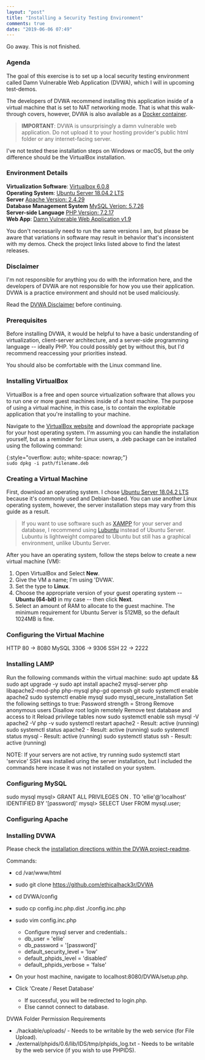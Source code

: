 ```yaml
---
layout: "post"
title: "Installing a Security Testing Environment"
comments: true
date: "2019-06-06 07:49"
---
```


Go away. This is not finished.

### Agenda

The goal of this exercise is to set up a local security testing environment called Damn Vulnerable Web Application (DVWA), which I will in upcoming test-demos. 

The developers of DVWA recommend installing this application inside of a virtual machine that is set to NAT networking mode. That is what this walk-through covers, however, DVWA is also available as a [Docker container](https://github.com/ethicalhack3r/DVWA#download-and-install-as-a-docker-container).

><span class="warning">**IMPORTANT**</span>: DVWA is unsurprisingly a damn vulnerable web application. Do not upload it to your hosting provider's public html folder or any internet-facing server. 

I've not tested these installation steps on Windows or macOS, but the only difference should be the VirtualBox installation.

### Environment Details

**Virtualization Software**: [Virtualbox 6.0.8 ](https://www.virtualbox.org/wiki/Downloads)  
**Operating System**: [Ubuntu Server 18.04.2 LTS](https://www.ubuntu.com/download/server)  
**Server** [Apache Version: 2.4.29](https://httpd.apache.org/download.cgi)  
**Database Management System** [MySQL Verion: 5.7.26](https://dev.mysql.com/downloads/)  
**Server-side Language** [PHP Version: 7.2.17](https://www.php.net/downloads.php)  
**Web App**: [Damn Vulnerable Web Application v1.9](https://github.com/ethicalhack3r/DVWA)   

You don't necessarily need to run the same versions I am, but please be aware that variations in software may result in behavior that's inconsistent with my demos. Check the project links listed above to find the latest releases.

### Disclaimer

I'm not responsible for anything you do with the information here, and the developers of DVWA are not responsible for how you use their application. DVWA is a practice environment and should not be used maliciously. 

Read the [DVWA Disclaimer](https://github.com/ethicalhack3r/DVWA#disclaimer) before continuing.

### Prerequisites

Before installing DVWA, it would be helpful to have a basic understanding of virtualization, client-server architecture, and a server-side programming language -- ideally PHP. You could possibly get by without this, but I'd recommend reaccessing your priorities instead. 

You should also be comfortable with the Linux command line.

### Installing VirtualBox

VirtualBox is a free and open source virtualization software that allows you to run one or more guest machines inside of a host machine. The purpose of using a virtual machine, in this case, is to contain the exploitable application that you're installing to your machine.

Navigate to the [VirtualBox website](https://www.virtualbox.org/wiki/Linux_Downloads) and download the appropriate package for your host operating system. I'm assuming you can handle the installation yourself, but as a reminder for Linux users, a .deb package can be installed using the following command:

{:style="overflow: auto; white-space: nowrap;"}  
`sudo dpkg -i path/filename.deb`  

### Creating a Virtual Machine

First, download an operating system. I chose [Ubuntu Server 18.04.2 LTS](https://www.ubuntu.com/download/server) because it's commonly used and Debian-based. You can use another Linux operating system, however, the server installation steps may vary from this guide as a result. 

> If you want to use software such as [XAMPP](https://www.apachefriends.org/index.html) for your server and database, I recommend using [Lubuntu](https://lubuntu.net/) instead of Ubuntu Server. Lubuntu is lightweight compared to Ubuntu but still has a graphical environment, unlike Ubuntu Server.

After you have an operating system, follow the steps below to create a new virtual machine (VM):

1. Open VirtualBox and Select **New**.
2. Give the VM a name; I'm using 'DVWA'.
3. Set the type to **Linux**.
4. Choose the appropriate version of your guest operating system -- **Ubuntu (64-bit)** in my case -- then click **Next**.
5. Select an amount of RAM to allocate to the guest machine. The minimum requirement for Ubuntu Server is 512MB, so the default 1024MB is fine.

### Configuring the Virtual Machine

HTTP 80    -> 8080
MySQL 3306           -> 9306
SSH 22                      -> 2222

### Installing LAMP

Run the following commands within the virtual machine:
sudo apt update && sudo apt upgrade -y
sudo apt install apache2 mysql-server php libapache2-mod-php php-mysql php-gd openssh git
sudo systemctl enable apache2
sudo systemctl enable mysql
sudo mysql_secure_installation
	Set the following settings to true:
		Password strength = Strong
		Remove anonymous users
		Disallow root login remotely
		Remove test database and access to it
		Reload privilege tables now
sudo systemctl enable ssh
mysql -V
apache2 -V
php -v
sudo systemctl restart apache2 - Result: active (running)
sudo systemctl status apache2 - Result: active (running)
sudo systemctl status mysql - Result: active (running)
sudo systemctl status ssh - Result: active (running)

NOTE: 
	If your servers are not active, try running sudo systemctl start 'service'
	SSH was installed uring the server installation, but I included the commands here incase it was not installed on your system.

<!--	
NOTE TO SELF: 
	SSH is unnecessary. Remove?
-->

### Configuring MySQL

sudo mysql
mysql> GRANT ALL PRIVILEGES ON *.* TO 'ellie'@'localhost' IDENTIFIED BY '[password]'
  mysql> SELECT User FROM mysql.user;
  
### Configuring Apache

### Installing DVWA

Please check the [installation directions within the DVWA project-readme](https://github.com/ethicalhack3r/DVWA#installation).

Commands:
- cd /var/www/html
- sudo git clone https://github.com/ethicalhack3r/DVWA
- cd DVWA/config
- sudo cp config.inc.php.dist ./config.inc.php
- sudo vim config.inc.php
	- Configure mysql server and credentials.:
	- db_user = 'ellie'
	- db_password = '[password]'
	- default_security_level = 'low'
	- default_phpids_level = 'disabled'
	- default_phpids_verbose = 'false'

- On your host machine, navigate to localhost:8080/DVWA/setup.php.
- Click 'Create / Reset Database'
	- If successful, you will be redirected to login.php.
	- Else cannot connect to database.

DVWA Folder Permission Requirements
- ./hackable/uploads/ - Needs to be writable by the web service (for File Upload).
- ./external/phpids/0.6/lib/IDS/tmp/phpids_log.txt - Needs to be writable by the web service (if you wish to use PHPIDS).